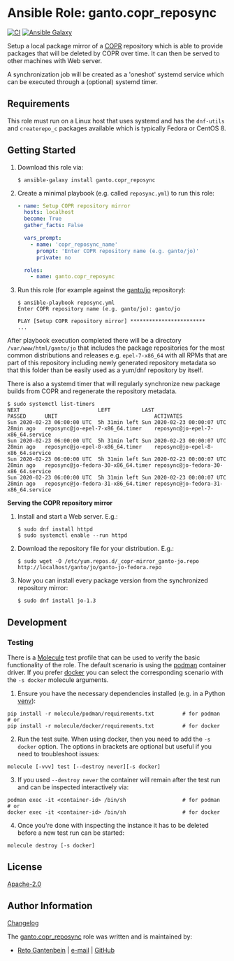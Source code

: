 # Ansible Role: ganto.copr_reposync

[![CI](https://github.com/ganto/ansible-copr_reposync/actions/workflows/ci.yml/badge.svg)](https://github.com/ganto/ansible-copr_reposync/actions/workflows/ci.yml)
[![Ansible Galaxy](http://img.shields.io/badge/ansible--galaxy-ganto.copr__reposync-blue.svg?style=flat&logo=ansible)](https://galaxy.ansible.com/ganto/copr_reposync)

Setup a local package mirror of a [COPR](https://copr.fedorainfracloud.org/coprs/) repository which is able to provide packages that will be deleted by COPR over time. It can then be served to other machines with Web server.

A synchronization job will be created as a 'oneshot' systemd service which can be executed through a (optional) systemd timer.

## Requirements

This role must run on a Linux host that uses systemd and has the `dnf-utils` and `createrepo_c` packages available which is typically Fedora or CentOS 8.

## Getting Started

1. Download this role via:

   ```
   $ ansible-galaxy install ganto.copr_reposync
   ```

1. Create a minimal playbook (e.g. called `reposync.yml`) to run this role:

   ```YAML
   - name: Setup COPR repository mirror
     hosts: localhost
     become: True
     gather_facts: False

     vars_prompt:
       - name: 'copr_reposync_name'
         prompt: 'Enter COPR repository name (e.g. ganto/jo)'
         private: no

     roles:
       - name: ganto.copr_reposync
   ```

1. Run this role (for example against the [ganto/jo](https://copr.fedorainfracloud.org/coprs/ganto/jo/) repository):

   ```
   $ ansible-playbook reposync.yml
   Enter COPR repository name (e.g. ganto/jo): ganto/jo

   PLAY [Setup COPR repository mirror] ************************
   ...
   ```

After playbook execution completed there will be a directory `/var/www/html/ganto/jo` that includes the package repositories for the most common distributions and releases e.g. `epel-7-x86_64` with all RPMs that are part of this repository including newly generated repository metadata so that this folder than be easily used as a yum/dnf repository by itself.

There is also a systemd timer that will regularly synchronize new package builds from COPR and regenerate the repository metadata.

```
$ sudo systemctl list-timers
NEXT                         LEFT          LAST                         PASSED      UNIT                               ACTIVATES
Sun 2020-02-23 06:00:00 UTC  5h 31min left Sun 2020-02-23 00:00:07 UTC  28min ago   reposync@jo-epel-7-x86_64.timer    reposync@jo-epel-7-x86_64.service
Sun 2020-02-23 06:00:00 UTC  5h 31min left Sun 2020-02-23 00:00:07 UTC  28min ago   reposync@jo-epel-8-x86_64.timer    reposync@jo-epel-8-x86_64.service
Sun 2020-02-23 06:00:00 UTC  5h 31min left Sun 2020-02-23 00:00:07 UTC  28min ago   reposync@jo-fedora-30-x86_64.timer reposync@jo-fedora-30-x86_64.service
Sun 2020-02-23 06:00:00 UTC  5h 31min left Sun 2020-02-23 00:00:07 UTC  28min ago   reposync@jo-fedora-31-x86_64.timer reposync@jo-fedora-31-x86_64.service
```

**Serving the COPR repository mirror**

1. Install and start a Web server. E.g.:

   ```
   $ sudo dnf install httpd
   $ sudo systemctl enable --run httpd
   ```

1. Download the repository file for your distribution. E.g.:

   ```
   $ sudo wget -O /etc/yum.repos.d/_copr-mirror_ganto-jo.repo http://localhost/ganto/jo/ganto-jo-fedora.repo
   ```

1. Now you can install every package version from the synchronized repository mirror:

   ```
   $ sudo dnf install jo-1.3
   ```

## Development

### Testing

There is a [Molecule](https://molecule.readthedocs.io/) test profile that can be used to verify the basic functionality of the role. The default scenario is
using the [podman](https://podman.io/) container driver. If you prefer [docker](https://www.docker.com/) you can select the corresponding scenario with the `-s docker` molecule arguments.

1. Ensure you have the necessary dependencies installed (e.g. in a Python [venv](https://docs.python.org/3/tutorial/venv.html)):

```
pip install -r molecule/podman/requirements.txt         # for podman
# or
pip install -r molecule/docker/requirements.txt         # for docker
```

2. Run the test suite. When using docker, then you need to add the `-s docker` option. The options in brackets are optional but useful if you need to troubleshoot issues:

```
molecule [-vvv] test [--destroy never][-s docker]
```

3. If you used `--destroy never` the container will remain after the test run and can be inspected interactively via:

```
podman exec -it <container-id> /bin/sh                  # for podman
# or
docker exec -it <container-id> /bin/sh                  # for docker
```

4. Once you're done with inspecting the instance it has to be deleted before a new test run can be started:

```
molecule destroy [-s docker]
```

## License

[Apache-2.0](https://spdx.org/licenses/Apache-2.0.html)

## Author Information

[Changelog](CHANGELOG.md)

The [ganto.copr_reposync](https://galaxy.ansible.com/ganto/copr_reposync) role was written and is maintained by:

- [Reto Gantenbein](https://linuxmonk.ch/) | [e-mail](mailto:reto.gantenbein@linuxmonk.ch) | [GitHub](https://github.com/ganto)
